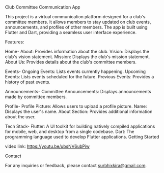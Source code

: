Club Committee Communication App


This project is a virtual communication platform designed for a club's committee members. It allows members to stay updated on club events, announcements, and profiles of other members. The app is built using Flutter and Dart, providing a seamless user interface experience.

Features:

Home-
About: Provides information about the club.
Vision: Displays the club's vision statement.
Mission: Displays the club's mission statement.
About Us: Provides details about the club's committee members.

Events-
Ongoing Events: Lists events currently happening.
Upcoming Events: Lists events scheduled for the future.
Previous Events: Provides a history of past events.

Announcements-
Committee Announcements: Displays announcements made by committee members.

Profile-
Profile Picture: Allows users to upload a profile picture.
Name: Displays the user's name.
About Section: Provides additional information about the user.

Tech Stack-
Flutter: A UI toolkit for building natively compiled applications for mobile, web, and desktop from a single codebase.
Dart: The programming language used to develop Flutter applications.
Getting Started


video link: https://youtu.be/ubsNV6ubPiw

Contact

For any inquiries or feedback, please contact surbhixkira@gmail.com.
